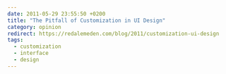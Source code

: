 ```yaml
---
date: 2011-05-29 23:55:50 +0200
title: "The Pitfall of Customization in UI Design"
category: opinion
redirect: https://redalemeden.com/blog/2011/customization-ui-design
tags:
  - customization
  - interface
  - design
---
```

